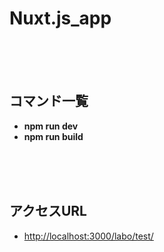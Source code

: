 # Nuxt.js_app

<br><br><br>



## コマンド一覧
* **npm run dev**
* **npm run build**

<br><br><br>



## アクセスURL
* [http://localhost:3000/labo/test/](http://localhost:3000/labo/test/)




